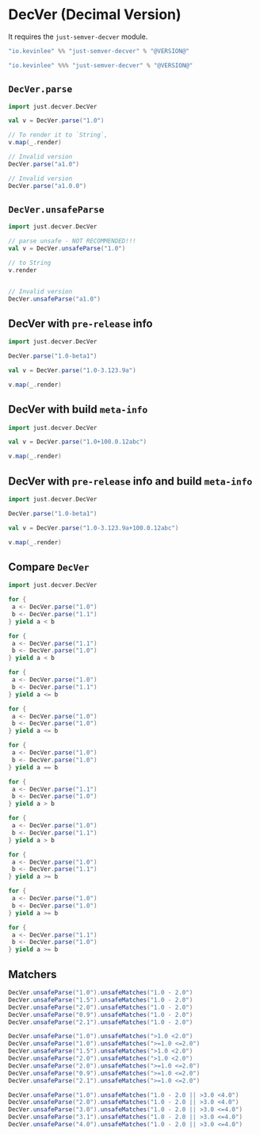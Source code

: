 
# DecVer (Decimal Version)

It requires the `just-semver-decver` module.

```scala
"io.kevinlee" %% "just-semver-decver" % "@VERSION@"
```

```scala
"io.kevinlee" %%% "just-semver-decver" % "@VERSION@"
```


## `DecVer.parse`

```scala mdoc:reset-object
import just.decver.DecVer

val v = DecVer.parse("1.0")

// To render it to `String`,
v.map(_.render)

// Invalid version
DecVer.parse("a1.0")

// Invalid version
DecVer.parse("a1.0.0")

```

## `DecVer.unsafeParse`

```scala mdoc:reset-object
import just.decver.DecVer

// parse unsafe - NOT RECOMMENDED!!!
val v = DecVer.unsafeParse("1.0")

// to String
v.render
```

```scala mdoc:crash

// Invalid version
DecVer.unsafeParse("a1.0")
```

## DecVer with `pre-release` info
```scala mdoc:reset-object
import just.decver.DecVer

DecVer.parse("1.0-beta1")

val v = DecVer.parse("1.0-3.123.9a")

v.map(_.render)
```

## DecVer with build `meta-info`
```scala mdoc:reset-object
import just.decver.DecVer

val v = DecVer.parse("1.0+100.0.12abc")

v.map(_.render)
```

## DecVer with `pre-release` info and build `meta-info`
```scala mdoc:reset-object
import just.decver.DecVer

DecVer.parse("1.0-beta1")

val v = DecVer.parse("1.0-3.123.9a+100.0.12abc")

v.map(_.render)
```

## Compare `DecVer`
```scala mdoc:reset-object
import just.decver.DecVer

for {
 a <- DecVer.parse("1.0")
 b <- DecVer.parse("1.1")
} yield a < b

for {
 a <- DecVer.parse("1.1")
 b <- DecVer.parse("1.0")
} yield a < b

for {
 a <- DecVer.parse("1.0")
 b <- DecVer.parse("1.1")
} yield a <= b

for {
 a <- DecVer.parse("1.0")
 b <- DecVer.parse("1.0")
} yield a <= b

for {
 a <- DecVer.parse("1.0")
 b <- DecVer.parse("1.0")
} yield a == b

for {
 a <- DecVer.parse("1.1")
 b <- DecVer.parse("1.0")
} yield a > b

for {
 a <- DecVer.parse("1.0")
 b <- DecVer.parse("1.1")
} yield a > b

for {
 a <- DecVer.parse("1.0")
 b <- DecVer.parse("1.1")
} yield a >= b

for {
 a <- DecVer.parse("1.0")
 b <- DecVer.parse("1.0")
} yield a >= b

for {
 a <- DecVer.parse("1.1")
 b <- DecVer.parse("1.0")
} yield a >= b
```

## Matchers
```scala mdoc
DecVer.unsafeParse("1.0").unsafeMatches("1.0 - 2.0")
DecVer.unsafeParse("1.5").unsafeMatches("1.0 - 2.0")
DecVer.unsafeParse("2.0").unsafeMatches("1.0 - 2.0")
DecVer.unsafeParse("0.9").unsafeMatches("1.0 - 2.0")
DecVer.unsafeParse("2.1").unsafeMatches("1.0 - 2.0")

DecVer.unsafeParse("1.0").unsafeMatches(">1.0 <2.0")
DecVer.unsafeParse("1.0").unsafeMatches(">=1.0 <=2.0")
DecVer.unsafeParse("1.5").unsafeMatches(">1.0 <2.0")
DecVer.unsafeParse("2.0").unsafeMatches(">1.0 <2.0")
DecVer.unsafeParse("2.0").unsafeMatches(">=1.0 <=2.0")
DecVer.unsafeParse("0.9").unsafeMatches(">=1.0 <=2.0")
DecVer.unsafeParse("2.1").unsafeMatches(">=1.0 <=2.0")

DecVer.unsafeParse("1.0").unsafeMatches("1.0 - 2.0 || >3.0 <4.0")
DecVer.unsafeParse("2.0").unsafeMatches("1.0 - 2.0 || >3.0 <4.0")
DecVer.unsafeParse("3.0").unsafeMatches("1.0 - 2.0 || >3.0 <=4.0")
DecVer.unsafeParse("3.1").unsafeMatches("1.0 - 2.0 || >3.0 <=4.0")
DecVer.unsafeParse("4.0").unsafeMatches("1.0 - 2.0 || >3.0 <=4.0")
```
